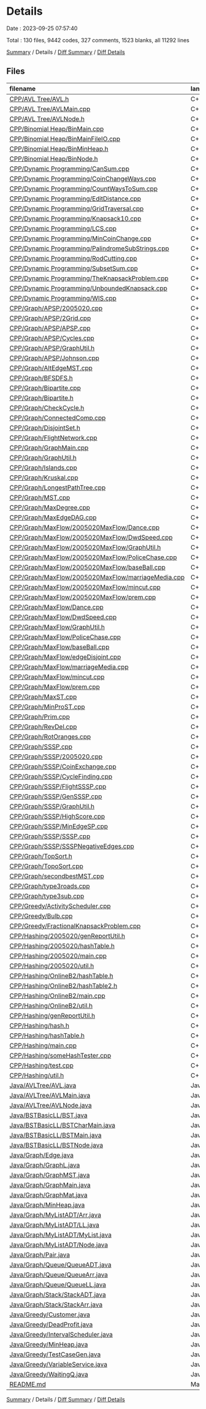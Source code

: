 # Details

Date : 2023-09-25 07:57:40

Total : 130 files,  9442 codes, 327 comments, 1523 blanks, all 11292 lines

[Summary](results.md) / Details / [Diff Summary](diff.md) / [Diff Details](diff-details.md)

## Files
| filename | language | code | comment | blank | total |
| :--- | :--- | ---: | ---: | ---: | ---: |
| [CPP/AVL Tree/AVL.h](/CPP/AVL%20Tree/AVL.h) | C++ | 177 | 1 | 24 | 202 |
| [CPP/AVL Tree/AVLMain.cpp](/CPP/AVL%20Tree/AVLMain.cpp) | C++ | 82 | 0 | 13 | 95 |
| [CPP/AVL Tree/AVLNode.h](/CPP/AVL%20Tree/AVLNode.h) | C++ | 58 | 0 | 9 | 67 |
| [CPP/Binomial Heap/BinMain.cpp](/CPP/Binomial%20Heap/BinMain.cpp) | C++ | 45 | 2 | 6 | 53 |
| [CPP/Binomial Heap/BinMainFileIO.cpp](/CPP/Binomial%20Heap/BinMainFileIO.cpp) | C++ | 57 | 0 | 11 | 68 |
| [CPP/Binomial Heap/BinMinHeap.h](/CPP/Binomial%20Heap/BinMinHeap.h) | C++ | 110 | 16 | 20 | 146 |
| [CPP/Binomial Heap/BinNode.h](/CPP/Binomial%20Heap/BinNode.h) | C++ | 111 | 3 | 16 | 130 |
| [CPP/Dynamic Programming/CanSum.cpp](/CPP/Dynamic%20Programming/CanSum.cpp) | C++ | 33 | 1 | 2 | 36 |
| [CPP/Dynamic Programming/CoinChangeWays.cpp](/CPP/Dynamic%20Programming/CoinChangeWays.cpp) | C++ | 41 | 0 | 4 | 45 |
| [CPP/Dynamic Programming/CountWaysToSum.cpp](/CPP/Dynamic%20Programming/CountWaysToSum.cpp) | C++ | 25 | 1 | 0 | 26 |
| [CPP/Dynamic Programming/EditDistance.cpp](/CPP/Dynamic%20Programming/EditDistance.cpp) | C++ | 44 | 0 | 5 | 49 |
| [CPP/Dynamic Programming/GridTraversal.cpp](/CPP/Dynamic%20Programming/GridTraversal.cpp) | C++ | 45 | 1 | 13 | 59 |
| [CPP/Dynamic Programming/Knapsack10.cpp](/CPP/Dynamic%20Programming/Knapsack10.cpp) | C++ | 39 | 0 | 12 | 51 |
| [CPP/Dynamic Programming/LCS.cpp](/CPP/Dynamic%20Programming/LCS.cpp) | C++ | 55 | 0 | 5 | 60 |
| [CPP/Dynamic Programming/MinCoinChange.cpp](/CPP/Dynamic%20Programming/MinCoinChange.cpp) | C++ | 34 | 1 | 4 | 39 |
| [CPP/Dynamic Programming/PalindromeSubStrings.cpp](/CPP/Dynamic%20Programming/PalindromeSubStrings.cpp) | C++ | 32 | 0 | 7 | 39 |
| [CPP/Dynamic Programming/RodCutting.cpp](/CPP/Dynamic%20Programming/RodCutting.cpp) | C++ | 35 | 0 | 2 | 37 |
| [CPP/Dynamic Programming/SubsetSum.cpp](/CPP/Dynamic%20Programming/SubsetSum.cpp) | C++ | 48 | 0 | 6 | 54 |
| [CPP/Dynamic Programming/TheKnapsackProblem.cpp](/CPP/Dynamic%20Programming/TheKnapsackProblem.cpp) | C++ | 23 | 2 | 4 | 29 |
| [CPP/Dynamic Programming/UnboundedKnapsack.cpp](/CPP/Dynamic%20Programming/UnboundedKnapsack.cpp) | C++ | 23 | 0 | 5 | 28 |
| [CPP/Dynamic Programming/WIS.cpp](/CPP/Dynamic%20Programming/WIS.cpp) | C++ | 68 | 0 | 6 | 74 |
| [CPP/Graph/APSP/2005020.cpp](/CPP/Graph/APSP/2005020.cpp) | C++ | 94 | 0 | 14 | 108 |
| [CPP/Graph/APSP/2Grid.cpp](/CPP/Graph/APSP/2Grid.cpp) | C++ | 48 | 0 | 4 | 52 |
| [CPP/Graph/APSP/APSP.cpp](/CPP/Graph/APSP/APSP.cpp) | C++ | 93 | 0 | 15 | 108 |
| [CPP/Graph/APSP/Cycles.cpp](/CPP/Graph/APSP/Cycles.cpp) | C++ | 111 | 0 | 15 | 126 |
| [CPP/Graph/APSP/GraphUtil.h](/CPP/Graph/APSP/GraphUtil.h) | C++ | 26 | 0 | 3 | 29 |
| [CPP/Graph/APSP/Johnson.cpp](/CPP/Graph/APSP/Johnson.cpp) | C++ | 121 | 1 | 16 | 138 |
| [CPP/Graph/AltEdgeMST.cpp](/CPP/Graph/AltEdgeMST.cpp) | C++ | 55 | 1 | 16 | 72 |
| [CPP/Graph/BFSDFS.h](/CPP/Graph/BFSDFS.h) | C++ | 81 | 12 | 19 | 112 |
| [CPP/Graph/Bipartite.cpp](/CPP/Graph/Bipartite.cpp) | C++ | 20 | 0 | 3 | 23 |
| [CPP/Graph/Bipartite.h](/CPP/Graph/Bipartite.h) | C++ | 27 | 0 | 0 | 27 |
| [CPP/Graph/CheckCycle.h](/CPP/Graph/CheckCycle.h) | C++ | 20 | 0 | 5 | 25 |
| [CPP/Graph/ConnectedComp.cpp](/CPP/Graph/ConnectedComp.cpp) | C++ | 39 | 0 | 9 | 48 |
| [CPP/Graph/DisjointSet.h](/CPP/Graph/DisjointSet.h) | C++ | 26 | 0 | 2 | 28 |
| [CPP/Graph/FlightNetwork.cpp](/CPP/Graph/FlightNetwork.cpp) | C++ | 64 | 13 | 18 | 95 |
| [CPP/Graph/GraphMain.cpp](/CPP/Graph/GraphMain.cpp) | C++ | 74 | 0 | 20 | 94 |
| [CPP/Graph/GraphUtil.h](/CPP/Graph/GraphUtil.h) | C++ | 26 | 0 | 3 | 29 |
| [CPP/Graph/Islands.cpp](/CPP/Graph/Islands.cpp) | C++ | 56 | 0 | 6 | 62 |
| [CPP/Graph/Kruskal.cpp](/CPP/Graph/Kruskal.cpp) | C++ | 52 | 1 | 16 | 69 |
| [CPP/Graph/LongestPathTree.cpp](/CPP/Graph/LongestPathTree.cpp) | C++ | 77 | 1 | 11 | 89 |
| [CPP/Graph/MST.cpp](/CPP/Graph/MST.cpp) | C++ | 108 | 1 | 29 | 138 |
| [CPP/Graph/MaxDegree.cpp](/CPP/Graph/MaxDegree.cpp) | C++ | 59 | 0 | 13 | 72 |
| [CPP/Graph/MaxEdgeDAG.cpp](/CPP/Graph/MaxEdgeDAG.cpp) | C++ | 40 | 0 | 6 | 46 |
| [CPP/Graph/MaxFlow/2005020MaxFlow/Dance.cpp](/CPP/Graph/MaxFlow/2005020MaxFlow/Dance.cpp) | C++ | 76 | 8 | 18 | 102 |
| [CPP/Graph/MaxFlow/2005020MaxFlow/DwdSpeed.cpp](/CPP/Graph/MaxFlow/2005020MaxFlow/DwdSpeed.cpp) | C++ | 132 | 15 | 17 | 164 |
| [CPP/Graph/MaxFlow/2005020MaxFlow/GraphUtil.h](/CPP/Graph/MaxFlow/2005020MaxFlow/GraphUtil.h) | C++ | 26 | 0 | 3 | 29 |
| [CPP/Graph/MaxFlow/2005020MaxFlow/PoliceChase.cpp](/CPP/Graph/MaxFlow/2005020MaxFlow/PoliceChase.cpp) | C++ | 130 | 11 | 17 | 158 |
| [CPP/Graph/MaxFlow/2005020MaxFlow/baseBall.cpp](/CPP/Graph/MaxFlow/2005020MaxFlow/baseBall.cpp) | C++ | 171 | 17 | 26 | 214 |
| [CPP/Graph/MaxFlow/2005020MaxFlow/marriageMedia.cpp](/CPP/Graph/MaxFlow/2005020MaxFlow/marriageMedia.cpp) | C++ | 144 | 14 | 16 | 174 |
| [CPP/Graph/MaxFlow/2005020MaxFlow/mincut.cpp](/CPP/Graph/MaxFlow/2005020MaxFlow/mincut.cpp) | C++ | 110 | 11 | 15 | 136 |
| [CPP/Graph/MaxFlow/2005020MaxFlow/prem.cpp](/CPP/Graph/MaxFlow/2005020MaxFlow/prem.cpp) | C++ | 157 | 14 | 18 | 189 |
| [CPP/Graph/MaxFlow/Dance.cpp](/CPP/Graph/MaxFlow/Dance.cpp) | C++ | 76 | 8 | 18 | 102 |
| [CPP/Graph/MaxFlow/DwdSpeed.cpp](/CPP/Graph/MaxFlow/DwdSpeed.cpp) | C++ | 132 | 15 | 17 | 164 |
| [CPP/Graph/MaxFlow/GraphUtil.h](/CPP/Graph/MaxFlow/GraphUtil.h) | C++ | 26 | 0 | 3 | 29 |
| [CPP/Graph/MaxFlow/PoliceChase.cpp](/CPP/Graph/MaxFlow/PoliceChase.cpp) | C++ | 130 | 11 | 17 | 158 |
| [CPP/Graph/MaxFlow/baseBall.cpp](/CPP/Graph/MaxFlow/baseBall.cpp) | C++ | 171 | 17 | 26 | 214 |
| [CPP/Graph/MaxFlow/edgeDisjoint.cpp](/CPP/Graph/MaxFlow/edgeDisjoint.cpp) | C++ | 119 | 11 | 18 | 148 |
| [CPP/Graph/MaxFlow/marriageMedia.cpp](/CPP/Graph/MaxFlow/marriageMedia.cpp) | C++ | 144 | 14 | 16 | 174 |
| [CPP/Graph/MaxFlow/mincut.cpp](/CPP/Graph/MaxFlow/mincut.cpp) | C++ | 110 | 11 | 15 | 136 |
| [CPP/Graph/MaxFlow/prem.cpp](/CPP/Graph/MaxFlow/prem.cpp) | C++ | 157 | 14 | 18 | 189 |
| [CPP/Graph/MaxST.cpp](/CPP/Graph/MaxST.cpp) | C++ | 67 | 0 | 17 | 84 |
| [CPP/Graph/MinProST.cpp](/CPP/Graph/MinProST.cpp) | C++ | 60 | 1 | 16 | 77 |
| [CPP/Graph/Prim.cpp](/CPP/Graph/Prim.cpp) | C++ | 71 | 1 | 18 | 90 |
| [CPP/Graph/RevDel.cpp](/CPP/Graph/RevDel.cpp) | C++ | 79 | 0 | 12 | 91 |
| [CPP/Graph/RotOranges.cpp](/CPP/Graph/RotOranges.cpp) | C++ | 57 | 0 | 8 | 65 |
| [CPP/Graph/SSSP.cpp](/CPP/Graph/SSSP.cpp) | C++ | 101 | 3 | 19 | 123 |
| [CPP/Graph/SSSP/2005020.cpp](/CPP/Graph/SSSP/2005020.cpp) | C++ | 78 | 0 | 16 | 94 |
| [CPP/Graph/SSSP/CoinExchange.cpp](/CPP/Graph/SSSP/CoinExchange.cpp) | C++ | 92 | 4 | 8 | 104 |
| [CPP/Graph/SSSP/CycleFinding.cpp](/CPP/Graph/SSSP/CycleFinding.cpp) | C++ | 47 | 4 | 8 | 59 |
| [CPP/Graph/SSSP/FlightSSSP.cpp](/CPP/Graph/SSSP/FlightSSSP.cpp) | C++ | 82 | 1 | 18 | 101 |
| [CPP/Graph/SSSP/GenSSSP.cpp](/CPP/Graph/SSSP/GenSSSP.cpp) | C++ | 91 | 3 | 13 | 107 |
| [CPP/Graph/SSSP/GraphUtil.h](/CPP/Graph/SSSP/GraphUtil.h) | C++ | 26 | 0 | 3 | 29 |
| [CPP/Graph/SSSP/HighScore.cpp](/CPP/Graph/SSSP/HighScore.cpp) | C++ | 45 | 3 | 7 | 55 |
| [CPP/Graph/SSSP/MinEdgeSP.cpp](/CPP/Graph/SSSP/MinEdgeSP.cpp) | C++ | 66 | 0 | 14 | 80 |
| [CPP/Graph/SSSP/SSSP.cpp](/CPP/Graph/SSSP/SSSP.cpp) | C++ | 110 | 4 | 16 | 130 |
| [CPP/Graph/SSSP/SSSPNegativeEdges.cpp](/CPP/Graph/SSSP/SSSPNegativeEdges.cpp) | C++ | 58 | 4 | 8 | 70 |
| [CPP/Graph/TopSort.h](/CPP/Graph/TopSort.h) | C++ | 90 | 0 | 16 | 106 |
| [CPP/Graph/TopoSort.cpp](/CPP/Graph/TopoSort.cpp) | C++ | 49 | 0 | 6 | 55 |
| [CPP/Graph/secondbestMST.cpp](/CPP/Graph/secondbestMST.cpp) | C++ | 102 | 1 | 24 | 127 |
| [CPP/Graph/type3roads.cpp](/CPP/Graph/type3roads.cpp) | C++ | 79 | 1 | 11 | 91 |
| [CPP/Graph/type3sub.cpp](/CPP/Graph/type3sub.cpp) | C++ | 119 | 2 | 16 | 137 |
| [CPP/Greedy/ActivityScheduler.cpp](/CPP/Greedy/ActivityScheduler.cpp) | C++ | 29 | 0 | 1 | 30 |
| [CPP/Greedy/Bulb.cpp](/CPP/Greedy/Bulb.cpp) | C++ | 16 | 13 | 0 | 29 |
| [CPP/Greedy/FractionalKnapsackProblem.cpp](/CPP/Greedy/FractionalKnapsackProblem.cpp) | C++ | 27 | 0 | 3 | 30 |
| [CPP/Hashing/2005020/genReportUtil.h](/CPP/Hashing/2005020/genReportUtil.h) | C++ | 27 | 0 | 1 | 28 |
| [CPP/Hashing/2005020/hashTable.h](/CPP/Hashing/2005020/hashTable.h) | C++ | 230 | 4 | 30 | 264 |
| [CPP/Hashing/2005020/main.cpp](/CPP/Hashing/2005020/main.cpp) | C++ | 60 | 1 | 16 | 77 |
| [CPP/Hashing/2005020/util.h](/CPP/Hashing/2005020/util.h) | C++ | 35 | 0 | 6 | 41 |
| [CPP/Hashing/OnlineB2/hashTable.h](/CPP/Hashing/OnlineB2/hashTable.h) | C++ | 227 | 4 | 31 | 262 |
| [CPP/Hashing/OnlineB2/hashTable2.h](/CPP/Hashing/OnlineB2/hashTable2.h) | C++ | 82 | 0 | 8 | 90 |
| [CPP/Hashing/OnlineB2/main.cpp](/CPP/Hashing/OnlineB2/main.cpp) | C++ | 48 | 0 | 4 | 52 |
| [CPP/Hashing/OnlineB2/util.h](/CPP/Hashing/OnlineB2/util.h) | C++ | 35 | 0 | 6 | 41 |
| [CPP/Hashing/genReportUtil.h](/CPP/Hashing/genReportUtil.h) | C++ | 30 | 0 | 1 | 31 |
| [CPP/Hashing/hash.h](/CPP/Hashing/hash.h) | C++ | 32 | 0 | 6 | 38 |
| [CPP/Hashing/hashTable.h](/CPP/Hashing/hashTable.h) | C++ | 230 | 4 | 30 | 264 |
| [CPP/Hashing/main.cpp](/CPP/Hashing/main.cpp) | C++ | 61 | 1 | 16 | 78 |
| [CPP/Hashing/someHashTester.cpp](/CPP/Hashing/someHashTester.cpp) | C++ | 69 | 1 | 6 | 76 |
| [CPP/Hashing/test.cpp](/CPP/Hashing/test.cpp) | C++ | 37 | 1 | 10 | 48 |
| [CPP/Hashing/util.h](/CPP/Hashing/util.h) | C++ | 35 | 0 | 6 | 41 |
| [Java/AVLTree/AVL.java](/Java/AVLTree/AVL.java) | Java | 148 | 2 | 22 | 172 |
| [Java/AVLTree/AVLMain.java](/Java/AVLTree/AVLMain.java) | Java | 76 | 0 | 8 | 84 |
| [Java/AVLTree/AVLNode.java](/Java/AVLTree/AVLNode.java) | Java | 33 | 0 | 11 | 44 |
| [Java/BSTBasicLL/BST.java](/Java/BSTBasicLL/BST.java) | Java | 192 | 4 | 30 | 226 |
| [Java/BSTBasicLL/BSTCharMain.java](/Java/BSTBasicLL/BSTCharMain.java) | Java | 72 | 0 | 6 | 78 |
| [Java/BSTBasicLL/BSTMain.java](/Java/BSTBasicLL/BSTMain.java) | Java | 80 | 0 | 6 | 86 |
| [Java/BSTBasicLL/BSTNode.java](/Java/BSTBasicLL/BSTNode.java) | Java | 33 | 0 | 10 | 43 |
| [Java/Graph/Edge.java](/Java/Graph/Edge.java) | Java | 30 | 0 | 7 | 37 |
| [Java/Graph/GraphL.java](/Java/Graph/GraphL.java) | Java | 25 | 0 | 6 | 31 |
| [Java/Graph/GraphMST.java](/Java/Graph/GraphMST.java) | Java | 43 | 0 | 5 | 48 |
| [Java/Graph/GraphMain.java](/Java/Graph/GraphMain.java) | Java | 29 | 0 | 4 | 33 |
| [Java/Graph/GraphMat.java](/Java/Graph/GraphMat.java) | Java | 173 | 0 | 24 | 197 |
| [Java/Graph/MinHeap.java](/Java/Graph/MinHeap.java) | Java | 153 | 0 | 24 | 177 |
| [Java/Graph/MyListADT/Arr.java](/Java/Graph/MyListADT/Arr.java) | Java | 135 | 3 | 25 | 163 |
| [Java/Graph/MyListADT/LL.java](/Java/Graph/MyListADT/LL.java) | Java | 122 | 0 | 18 | 140 |
| [Java/Graph/MyListADT/MyList.java](/Java/Graph/MyListADT/MyList.java) | Java | 16 | 4 | 4 | 24 |
| [Java/Graph/MyListADT/Node.java](/Java/Graph/MyListADT/Node.java) | Java | 42 | 3 | 11 | 56 |
| [Java/Graph/Pair.java](/Java/Graph/Pair.java) | Java | 14 | 0 | 3 | 17 |
| [Java/Graph/Queue/QueueADT.java](/Java/Graph/Queue/QueueADT.java) | Java | 10 | 0 | 6 | 16 |
| [Java/Graph/Queue/QueueArr.java](/Java/Graph/Queue/QueueArr.java) | Java | 54 | 0 | 13 | 67 |
| [Java/Graph/Queue/QueueLL.java](/Java/Graph/Queue/QueueLL.java) | Java | 54 | 0 | 13 | 67 |
| [Java/Graph/Stack/StackADT.java](/Java/Graph/Stack/StackADT.java) | Java | 8 | 0 | 5 | 13 |
| [Java/Graph/Stack/StackArr.java](/Java/Graph/Stack/StackArr.java) | Java | 40 | 0 | 11 | 51 |
| [Java/Greedy/Customer.java](/Java/Greedy/Customer.java) | Java | 31 | 0 | 9 | 40 |
| [Java/Greedy/DeadProfit.java](/Java/Greedy/DeadProfit.java) | Java | 95 | 0 | 22 | 117 |
| [Java/Greedy/IntervalScheduler.java](/Java/Greedy/IntervalScheduler.java) | Java | 33 | 1 | 8 | 42 |
| [Java/Greedy/MinHeap.java](/Java/Greedy/MinHeap.java) | Java | 162 | 0 | 24 | 186 |
| [Java/Greedy/TestCaseGen.java](/Java/Greedy/TestCaseGen.java) | Java | 26 | 0 | 5 | 31 |
| [Java/Greedy/VariableService.java](/Java/Greedy/VariableService.java) | Java | 41 | 0 | 6 | 47 |
| [Java/Greedy/WaitingQ.java](/Java/Greedy/WaitingQ.java) | Java | 35 | 0 | 11 | 46 |
| [README.md](/README.md) | Markdown | 45 | 0 | 16 | 61 |

[Summary](results.md) / Details / [Diff Summary](diff.md) / [Diff Details](diff-details.md)